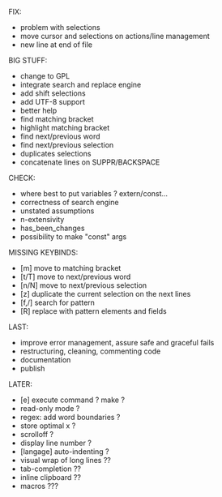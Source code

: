 FIX:
* problem with selections
* move cursor and selections on actions/line management
* new line at end of file

BIG STUFF:
* change to GPL
* integrate search and replace engine
* add shift selections
* add UTF-8 support
* better help
* find matching bracket
* highlight matching bracket 
* find next/previous word
* find next/previous selection
* duplicates selections
* concatenate lines on SUPPR/BACKSPACE

CHECK:
* where best to put variables ? extern/const...
* correctness of search engine
* unstated assumptions
* n-extensivity
* has_been_changes
* possibility to make "const" args

MISSING KEYBINDS:
* [m] move to matching bracket
* [t/T] move to <n> next/previous word
* [n/N] move to <n> next/previous selection
* [z] duplicate the current selection on the next <n> lines
* [f,/] search for pattern
* [R] replace with pattern elements and fields

LAST:
* improve error management, assure safe and graceful fails
* restructuring, cleaning, commenting code
* documentation
* publish

LATER:
* [e] execute command ? make ?
* read-only mode ?
* regex: add word boundaries ?
* store optimal x ?
* scrolloff ?
* display line number ?
* [langage] auto-indenting ?
* visual wrap of long lines ??
* tab-completion ??
* inline clipboard ??
* macros ???
